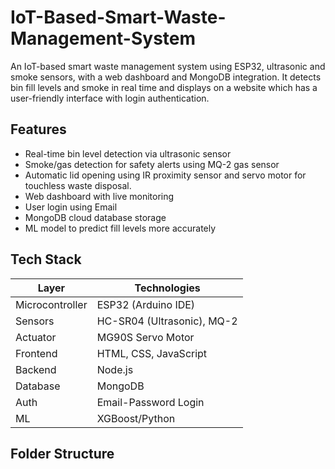 # IoT-Based-Smart-Waste-Management-System
An IoT-based smart waste management system using ESP32, ultrasonic and smoke sensors, with a web dashboard and MongoDB integration. It detects bin fill levels and smoke in real time and displays on a website which has a user-friendly interface with login authentication.

## Features

-  Real-time bin level detection via ultrasonic sensor
-  Smoke/gas detection for safety alerts using MQ-2 gas sensor
-  Automatic lid opening using IR proximity sensor and servo motor for touchless waste disposal.
-  Web dashboard with live monitoring
-  User login using Email
-  MongoDB cloud database storage
-  ML model to predict fill levels more accurately

## Tech Stack

| Layer           |    Technologies                |
|---------------  |--------------------------------|
| Microcontroller | ESP32 (Arduino IDE)            |
| Sensors         | HC-SR04 (Ultrasonic), MQ-2     |
| Actuator        | MG90S Servo Motor              |
| Frontend        | HTML, CSS, JavaScript          |
| Backend         | Node.js                        |
| Database        | MongoDB                        |
| Auth            | Email-Password Login           |
| ML              | XGBoost/Python                 |


## Folder Structure


